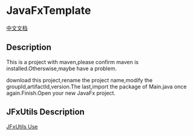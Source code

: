 # JavaFxTemplate
[中文文档](https://github.com/Stars-One/JavaFxTemplate/blob/master/readme_cn.md)
## Description
This is a project with maven,please confirm maven is installed.Otherswise,maybe have a problem.

download this project,rename the project name,modify the groupId,artifactId,version.The last,import the package of Main.java once again.Finish.Open your new JavaFx project.

## JFxUtils Description
[JFxUtils Use](https://github.com/Stars-One/JavaFxTemplate/blob/master/JFxUtils_Use.md)